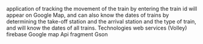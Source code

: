 application of tracking the movement of the train by entering the train id will appear on Google Map, 
and can also know the dates of trains by determining the take-off station and the arrival station and the type of train, 
and will know the dates of all trains.
Technologies
web services (Volley)
firebase 
Google map Api
fragment
Gson
